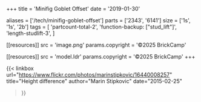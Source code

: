 +++
title = 'Minifig Goblet Offset'
date  = '2019-01-30'

aliases = ['/tech/minifig-goblet-offset']
parts = ['2343', '6141']
size  = ['1s', '1s', '2b']
tags  = [
  'partcount-total-2',
  'function-backup: ["stud_lift"]',
  'length-studlift-3',
]

[[resources]]
src              = 'image.png'
params.copyright = '©2025 BrickCamp'

[[resources]]
src              = 'model.ldr'
params.copyright = '©2025 BrickCamp'
+++

{{< linkbox
    url="https://www.flickr.com/photos/marinstipkovic/16440008257"
    title="Height difference"
    author="Marin Stipkovic"
    date="2015-02-25"
>}}
